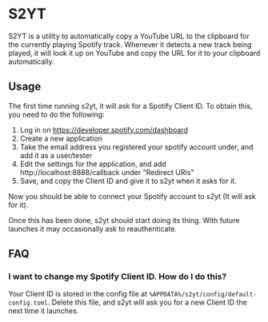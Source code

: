 # S2YT

S2YT is a utility to automatically copy a YouTube URL to the clipboard for the currently playing Spotify track. Whenever it detects a new track being played, it will look it up on YouTube and copy the URL for it to your clipboard automatically.

## Usage

The first time running s2yt, it will ask for a Spotify Client ID. To obtain this, you need to do the following:

1. Log in on https://developer.spotify.com/dashboard
2. Create a new application
3. Take the email address you registered your spotify account under, and add it as a user/tester
4. Edit the settings for the application, and add http://localhost:8888/callback under "Redirect URIs"
5. Save, and copy the Client ID and give it to s2yt when it asks for it. 

Now you should be able to connect your Spotify account to s2yt (It will ask for it).

Once this has been done, s2yt should start doing its thing. With future launches it may occasionally ask to reauthenticate.

## FAQ

### I want to change my Spotify Client ID. How do I do this?
Your Client ID is stored in the config file at `%APPDATA%/s2yt/config/default-config.toml`. Delete this file, and s2yt will ask you for a new Client ID the next time it launches.